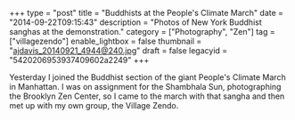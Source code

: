 +++
type = "post"
title = "Buddhists at the People's Climate March"
date = "2014-09-22T09:15:43"
description = "Photos of New York Buddhist sanghas at the demonstration."
category = ["Photography", "Zen"]
tag = ["villagezendo"]
enable_lightbox = false
thumbnail = "ajdavis_20140921_4944@240.jpg"
draft = false
legacyid = "5420206953937409602a2249"
+++

<p>Yesterday I joined the Buddhist section of the giant People's Climate March in Manhattan. I was on assignment for the Shambhala Sun, photographing the Brooklyn Zen Center, so I came to the march with that sangha and then met up with my own group, the Village Zendo.</p>
